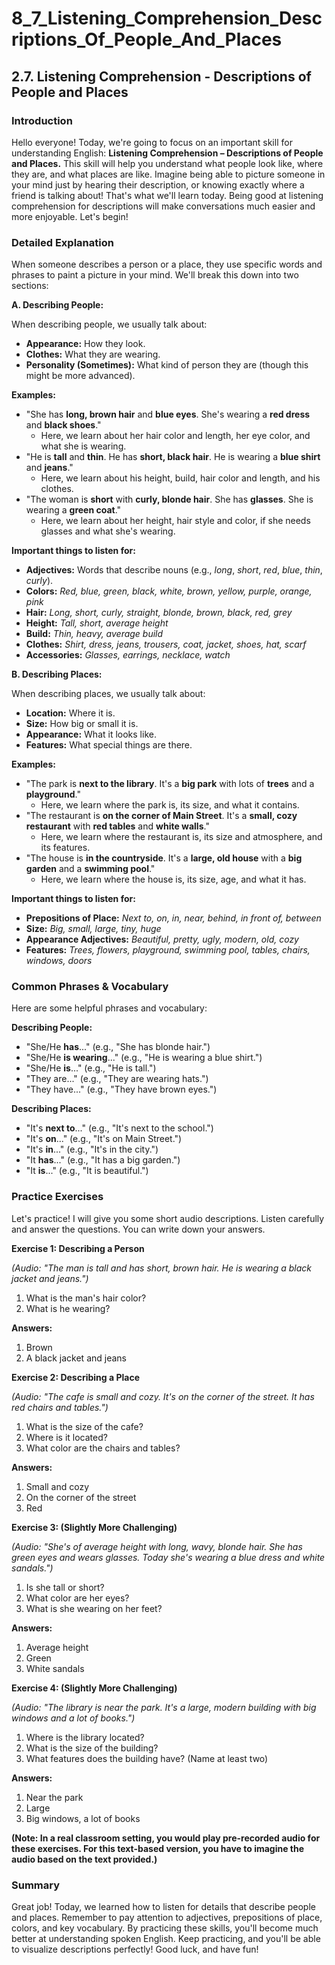 # 8_7_Listening_Comprehension_Descriptions_Of_People_And_Places

## 2.7. Listening Comprehension - Descriptions of People and Places

### Introduction

Hello everyone! Today, we're going to focus on an important skill for understanding English: **Listening Comprehension – Descriptions of People and Places.** This skill will help you understand what people look like, where they are, and what places are like. Imagine being able to picture someone in your mind just by hearing their description, or knowing exactly where a friend is talking about! That's what we'll learn today. Being good at listening comprehension for descriptions will make conversations much easier and more enjoyable. Let's begin!

### Detailed Explanation

When someone describes a person or a place, they use specific words and phrases to paint a picture in your mind. We'll break this down into two sections:

**A. Describing People:**

When describing people, we usually talk about:

*   **Appearance:** How they look.
*   **Clothes:** What they are wearing.
*   **Personality (Sometimes):** What kind of person they are (though this might be more advanced).

**Examples:**

*   "She has **long, brown hair** and **blue eyes**. She's wearing a **red dress** and **black shoes**."
    *   Here, we learn about her hair color and length, her eye color, and what she is wearing.
*   "He is **tall** and **thin**. He has **short, black hair**. He is wearing a **blue shirt** and **jeans**."
    *   Here, we learn about his height, build, hair color and length, and his clothes.
*   "The woman is **short** with **curly, blonde hair**. She has **glasses**. She is wearing a **green coat**."
    *   Here, we learn about her height, hair style and color, if she needs glasses and what she's wearing.

**Important things to listen for:**

*   **Adjectives:** Words that describe nouns (e.g., *long*, *short*, *red*, *blue*, *thin*, *curly*).
*   **Colors:** *Red, blue, green, black, white, brown, yellow, purple, orange, pink*
*   **Hair:** *Long, short, curly, straight, blonde, brown, black, red, grey*
*   **Height:** *Tall, short, average height*
*   **Build:** *Thin, heavy, average build*
*   **Clothes:** *Shirt, dress, jeans, trousers, coat, jacket, shoes, hat, scarf*
*   **Accessories:** *Glasses, earrings, necklace, watch*

**B. Describing Places:**

When describing places, we usually talk about:

*   **Location:** Where it is.
*   **Size:** How big or small it is.
*   **Appearance:** What it looks like.
*   **Features:** What special things are there.

**Examples:**

*   "The park is **next to the library**. It's a **big park** with lots of **trees** and a **playground**."
    *   Here, we learn where the park is, its size, and what it contains.
*   "The restaurant is **on the corner of Main Street**. It's a **small, cozy restaurant** with **red tables** and **white walls**."
    *   Here, we learn where the restaurant is, its size and atmosphere, and its features.
*   "The house is **in the countryside**. It's a **large, old house** with a **big garden** and a **swimming pool**."
    *   Here, we learn where the house is, its size, age, and what it has.

**Important things to listen for:**

*   **Prepositions of Place:** *Next to, on, in, near, behind, in front of, between*
*   **Size:** *Big, small, large, tiny, huge*
*   **Appearance Adjectives:** *Beautiful, pretty, ugly, modern, old, cozy*
*   **Features:** *Trees, flowers, playground, swimming pool, tables, chairs, windows, doors*

### Common Phrases & Vocabulary

Here are some helpful phrases and vocabulary:

**Describing People:**

*   "She/He **has**..." (e.g., "She has blonde hair.")
*   "She/He **is wearing**..." (e.g., "He is wearing a blue shirt.")
*   "She/He **is**..." (e.g., "He is tall.")
*   "They are..." (e.g., "They are wearing hats.")
*   "They have..." (e.g., "They have brown eyes.")

**Describing Places:**

*   "It's **next to**..." (e.g., "It's next to the school.")
*   "It's **on**..." (e.g., "It's on Main Street.")
*   "It's **in**..." (e.g., "It's in the city.")
*   "It **has**..." (e.g., "It has a big garden.")
*   "It **is**..." (e.g., "It is beautiful.")

### Practice Exercises

Let's practice! I will give you some short audio descriptions. Listen carefully and answer the questions. You can write down your answers.

**Exercise 1: Describing a Person**

*(Audio: "The man is tall and has short, brown hair. He is wearing a black jacket and jeans.")*

1.  What is the man's hair color?
2.  What is he wearing?

**Answers:**

1.  Brown
2.  A black jacket and jeans

**Exercise 2: Describing a Place**

*(Audio: "The cafe is small and cozy. It's on the corner of the street. It has red chairs and tables.")*

1.  What is the size of the cafe?
2.  Where is it located?
3.  What color are the chairs and tables?

**Answers:**

1.  Small and cozy
2.  On the corner of the street
3.  Red

**Exercise 3:  (Slightly More Challenging)**

*(Audio: "She's of average height with long, wavy, blonde hair. She has green eyes and wears glasses. Today she's wearing a blue dress and white sandals.")*

1. Is she tall or short?
2. What color are her eyes?
3. What is she wearing on her feet?

**Answers:**

1. Average height
2. Green
3. White sandals

**Exercise 4: (Slightly More Challenging)**

*(Audio: "The library is near the park. It's a large, modern building with big windows and a lot of books.")*

1. Where is the library located?
2. What is the size of the building?
3. What features does the building have? (Name at least two)

**Answers:**

1. Near the park
2. Large
3. Big windows, a lot of books

**(Note:  In a real classroom setting, you would play pre-recorded audio for these exercises. For this text-based version, you have to imagine the audio based on the text provided.)**

### Summary

Great job! Today, we learned how to listen for details that describe people and places. Remember to pay attention to adjectives, prepositions of place, colors, and key vocabulary. By practicing these skills, you'll become much better at understanding spoken English. Keep practicing, and you'll be able to visualize descriptions perfectly! Good luck, and have fun!
